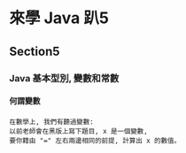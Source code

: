 # 來學 Java 趴5

## Section5

### Java 基本型別, 變數和常數

#### 何謂變數
    在數學上, 我們有聽過變數:
    以前老師會在黑版上寫下題目, x 是一個變數,
    要你籍由 "=" 左右兩邊相同的前提, 計算出 x 的數值。
